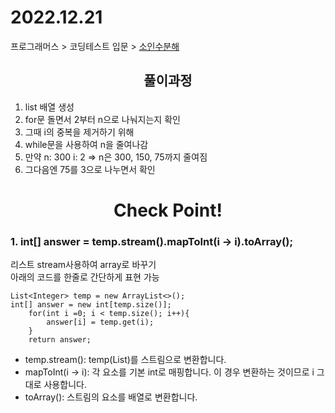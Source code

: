 # 2022.12.21
프로그래머스 > 코딩테스트 입문 > [소인수분해](https://school.programmers.co.kr/learn/courses/30/lessons/120852)

## <div align=center> 풀이과정 </div>
1. list 배열 생성 
2. for문 돌면서 2부터 n으로 나눠지는지 확인
3. 그때 i의 중복을 제거하기 위해
4. while문을 사용하여 n을 줄여나감
5. 만약 n: 300 i: 2 => n은 300, 150, 75까지 줄여짐
6. 그다음엔 75를 3으로 나누면서 확인

# <div align=center> Check Point! </div>
### 1. int[] answer = temp.stream().mapToInt(i -> i).toArray();
리스트 stream사용하여 array로 바꾸기<br>
아래의 코드를 한줄로 간단하게 표현 가능

    List<Integer> temp = new ArrayList<>();
    int[] answer = new int[temp.size()];
        for(int i =0; i < temp.size(); i++){
            answer[i] = temp.get(i);
        }
        return answer;

- temp.stream(): temp(List)를 스트림으로 변환합니다.
- mapToInt(i -> i): 각 요소를 기본 int로 매핑합니다. 이 경우 변환하는 것이므로 i 그대로 사용합니다.
- toArray(): 스트림의 요소를 배열로 변환합니다.





  

    